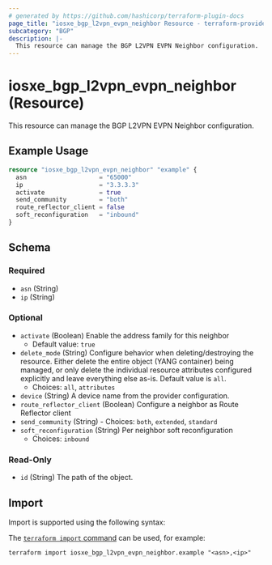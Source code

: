 ```yaml
---
# generated by https://github.com/hashicorp/terraform-plugin-docs
page_title: "iosxe_bgp_l2vpn_evpn_neighbor Resource - terraform-provider-iosxe"
subcategory: "BGP"
description: |-
  This resource can manage the BGP L2VPN EVPN Neighbor configuration.
---
```


# iosxe_bgp_l2vpn_evpn_neighbor (Resource)

This resource can manage the BGP L2VPN EVPN Neighbor configuration.

## Example Usage

```terraform
resource "iosxe_bgp_l2vpn_evpn_neighbor" "example" {
  asn                    = "65000"
  ip                     = "3.3.3.3"
  activate               = true
  send_community         = "both"
  route_reflector_client = false
  soft_reconfiguration   = "inbound"
}
```

<!-- schema generated by tfplugindocs -->
## Schema

### Required

- `asn` (String)
- `ip` (String)

### Optional

- `activate` (Boolean) Enable the address family for this neighbor
  - Default value: `true`
- `delete_mode` (String) Configure behavior when deleting/destroying the resource. Either delete the entire object (YANG container) being managed, or only delete the individual resource attributes configured explicitly and leave everything else as-is. Default value is `all`.
  - Choices: `all`, `attributes`
- `device` (String) A device name from the provider configuration.
- `route_reflector_client` (Boolean) Configure a neighbor as Route Reflector client
- `send_community` (String) - Choices: `both`, `extended`, `standard`
- `soft_reconfiguration` (String) Per neighbor soft reconfiguration
  - Choices: `inbound`

### Read-Only

- `id` (String) The path of the object.

## Import

Import is supported using the following syntax:

The [`terraform import` command](https://developer.hashicorp.com/terraform/cli/commands/import) can be used, for example:

```shell
terraform import iosxe_bgp_l2vpn_evpn_neighbor.example "<asn>,<ip>"
```
